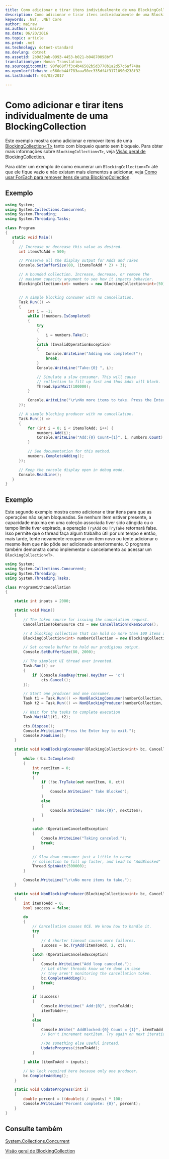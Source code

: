 ```yaml
---
title: Como adicionar e tirar itens individualmente de uma BlockingCollection
description: Como adicionar e tirar itens individualmente de uma BlockingCollection
keywords: .NET, .NET Core
author: mairaw
ms.author: mairaw
ms.date: 06/20/2016
ms.topic: article
ms.prod: .net
ms.technology: dotnet-standard
ms.devlang: dotnet
ms.assetid: 2b9d39ab-0993-4453-b021-b04870098bf7
translationtype: Human Translation
ms.sourcegitcommit: 90fe68f7f3c4b46502b5d3770b1a2d57c6af748a
ms.openlocfilehash: e560eb44f783aaa50ec335df4f3171090d238f32
ms.lasthandoff: 03/03/2017

---
```


# <a name="how-to-add-and-take-items-individually-from-a-blockingcollection"></a>Como adicionar e tirar itens individualmente de uma BlockingCollection

Este exemplo mostra como adicionar e remover itens de uma [BlockingCollection&lt;T&gt;](https://docs.microsoft.com/dotnet/core/api/System.Collections.Concurrent.BlockingCollection-1) tanto com bloqueio quanto sem bloqueio. Para obter mais informações sobre `BlockingCollection<T>`, veja [Visão geral de BlockingCollection](blockingcollection-overview.md). 

Para obter um exemplo de como enumerar um `BlockingCollection<T>` até que ele fique vazio e não existam mais elementos a adicionar, veja [Como usar ForEach para remover itens de uma BlockingCollection](how-to-use-foreach-to-remove.md).

## <a name="example"></a>Exemplo

```csharp
using System;
using System.Collections.Concurrent;
using System.Threading;
using System.Threading.Tasks;

class Program
{
   static void Main()
   {
      // Increase or decrease this value as desired.
      int itemsToAdd = 500;

      // Preserve all the display output for Adds and Takes
      Console.SetBufferSize(80, (itemsToAdd * 2) + 3);

      // A bounded collection. Increase, decrease, or remove the
      // maximum capacity argument to see how it impacts behavior.
      BlockingCollection<int> numbers = new BlockingCollection<int>(50);


      // A simple blocking consumer with no cancellation.
      Task.Run(() =>
      {
          int i = -1;
          while (!numbers.IsCompleted)
          {
              try
              {
                  i = numbers.Take();
              }
              catch (InvalidOperationException)
              {
                  Console.WriteLine("Adding was completed!");
                  break;
              }
              Console.WriteLine("Take:{0} ", i);

              // Simulate a slow consumer. This will cause
              // collection to fill up fast and thus Adds will block.
              Thread.SpinWait(100000);
          }

          Console.WriteLine("\r\nNo more items to take. Press the Enter key to exit.");
      });

      // A simple blocking producer with no cancellation.
      Task.Run(() =>
      {
          for (int i = 0; i < itemsToAdd; i++) {
              numbers.Add(i);
              Console.WriteLine("Add:{0} Count={1}", i, numbers.Count);
          }

          // See documentation for this method.
          numbers.CompleteAdding();
      });

      // Keep the console display open in debug mode.
      Console.ReadLine();
   }
}

```

## <a name="example"></a>Exemplo

Este segundo exemplo mostra como adicionar e tirar itens para que as operações não sejam bloqueadas. Se nenhum item estiver presente, a capacidade máxima em uma coleção associada tiver sido atingida ou o tempo limite tiver expirado, a operação `TryAdd` ou `TryTake` retornará false. Isso permite que o thread faça algum trabalho útil por um tempo e então, mais tarde, tente novamente recuperar um item novo ou tente adicionar o mesmo item que não pôde ser adicionado anteriormente. O programa também demonstra como implementar o cancelamento ao acessar um `BlockingCollection<T>`.

```csharp
using System;
using System.Collections.Concurrent;
using System.Threading;
using System.Threading.Tasks;

class ProgramWithCancellation
{

    static int inputs = 2000;

    static void Main()
    {
        // The token source for issuing the cancelation request.
        CancellationTokenSource cts = new CancellationTokenSource();

        // A blocking collection that can hold no more than 100 items at a time.
        BlockingCollection<int> numberCollection = new BlockingCollection<int>(100);

        // Set console buffer to hold our prodigious output.
        Console.SetBufferSize(80, 2000);

        // The simplest UI thread ever invented.
        Task.Run(() =>
        {
            if (Console.ReadKey(true).KeyChar == 'c')
                cts.Cancel();
        });

        // Start one producer and one consumer.
        Task t1 = Task.Run(() => NonBlockingConsumer(numberCollection, cts.Token));
        Task t2 = Task.Run(() => NonBlockingProducer(numberCollection, cts.Token));

        // Wait for the tasks to complete execution
        Task.WaitAll(t1, t2);

        cts.Dispose();
        Console.WriteLine("Press the Enter key to exit.");
        Console.ReadLine();
    }

    static void NonBlockingConsumer(BlockingCollection<int> bc, CancellationToken ct)
    {
        while (!bc.IsCompleted)
        {
            int nextItem = 0;
            try
            {
                if (!bc.TryTake(out nextItem, 0, ct))
                {
                    Console.WriteLine(" Take Blocked");
                }
                else
                {
                    Console.WriteLine(" Take:{0}", nextItem);
                }
            }

            catch (OperationCanceledException)
            {
                Console.WriteLine("Taking canceled.");
                break;
            }

            // Slow down consumer just a little to cause
            // collection to fill up faster, and lead to "AddBlocked"
            Thread.SpinWait(500000);
        }

        Console.WriteLine("\r\nNo more items to take.");
    }

    static void NonBlockingProducer(BlockingCollection<int> bc, CancellationToken ct)
    {
        int itemToAdd = 0;
        bool success = false;

        do
        {
            // Cancellation causes OCE. We know how to handle it.
            try
            {
                // A shorter timeout causes more failures.
                success = bc.TryAdd(itemToAdd, 2, ct);
            }
            catch (OperationCanceledException)
            {
                Console.WriteLine("Add loop canceled.");
                // Let other threads know we're done in case
                // they aren't monitoring the cancellation token.
                bc.CompleteAdding();
                break;
            }

            if (success)
            {
                Console.WriteLine(" Add:{0}", itemToAdd);
                itemToAdd++;
            }
            else
            {
                Console.Write(" AddBlocked:{0} Count = {1}", itemToAdd.ToString(), bc.Count);
                // Don't increment nextItem. Try again on next iteration.

                //Do something else useful instead.
                UpdateProgress(itemToAdd);
            }

        } while (itemToAdd < inputs);

        // No lock required here because only one producer.
        bc.CompleteAdding();
    }

    static void UpdateProgress(int i)
    {
        double percent = ((double)i / inputs) * 100;
        Console.WriteLine("Percent complete: {0}", percent);
    }
}

```

## <a name="see-also"></a>Consulte também

[System.Collections.Concurrent](https://docs.microsoft.com/dotnet/core/api/System.Collections.Concurrent)

[Visão geral de BlockingCollection](blockingcollection-overview.md)

